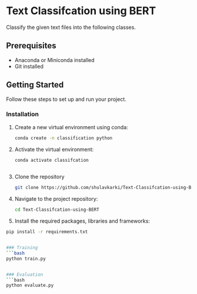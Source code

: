 # Text Classifcation using BERT

Classify the given text files into the following classes.

## Prerequisites

- Anaconda or Miniconda installed
- Git installed

## Getting Started

Follow these steps to set up and run your project.

### Installation

1. Create a new virtual environment using conda:

   ```bash
   conda create -n classification python

2. Activate the virtual environment:

   ```bash
   conda activate classifcation
  
3. Clone the repository

   ```bash
   git clone https://github.com/shulavkarki/Text-Classifcation-using-BERT

4. Navigate to the project repository:

   ```bash
   cd Text-Classifcation-using-BERT


5. Install the required packages, libraries and frameworks:

 ```bash
 pip install -r requirements.txt


### Training
```bash
python train.py


### Evaluation
```bash
python evaluate.py
